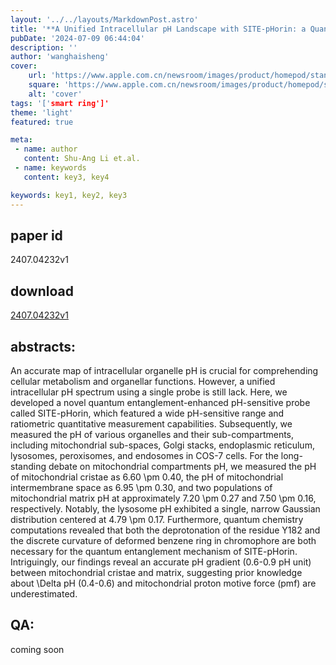 ```yaml
---
layout: '../../layouts/MarkdownPost.astro'
title: '**A Unified Intracellular pH Landscape with SITE-pHorin: a Quantum-Entanglement-Enhanced pH Probe**'
pubDate: '2024-07-09 06:44:04'
description: ''
author: 'wanghaisheng'
cover:
    url: 'https://www.apple.com.cn/newsroom/images/product/homepod/standard/Apple-HomePod-hero-230118_big.jpg.large_2x.jpg'
    square: 'https://www.apple.com.cn/newsroom/images/product/homepod/standard/Apple-HomePod-hero-230118_big.jpg.large_2x.jpg'
    alt: 'cover'
tags: '['smart ring']' 
theme: 'light'
featured: true

meta:
 - name: author
   content: Shu-Ang Li et.al.
 - name: keywords
   content: key3, key4

keywords: key1, key2, key3
---
```


## paper id
2407.04232v1
## download
[2407.04232v1](http://arxiv.org/abs/2407.04232v1)
## abstracts:
An accurate map of intracellular organelle pH is crucial for comprehending cellular metabolism and organellar functions. However, a unified intracellular pH spectrum using a single probe is still lack. Here, we developed a novel quantum entanglement-enhanced pH-sensitive probe called SITE-pHorin, which featured a wide pH-sensitive range and ratiometric quantitative measurement capabilities. Subsequently, we measured the pH of various organelles and their sub-compartments, including mitochondrial sub-spaces, Golgi stacks, endoplasmic reticulum, lysosomes, peroxisomes, and endosomes in COS-7 cells. For the long-standing debate on mitochondrial compartments pH, we measured the pH of mitochondrial cristae as 6.60 \pm 0.40, the pH of mitochondrial intermembrane space as 6.95 \pm 0.30, and two populations of mitochondrial matrix pH at approximately 7.20 \pm 0.27 and 7.50 \pm 0.16, respectively. Notably, the lysosome pH exhibited a single, narrow Gaussian distribution centered at 4.79 \pm 0.17. Furthermore, quantum chemistry computations revealed that both the deprotonation of the residue Y182 and the discrete curvature of deformed benzene ring in chromophore are both necessary for the quantum entanglement mechanism of SITE-pHorin. Intriguingly, our findings reveal an accurate pH gradient (0.6-0.9 pH unit) between mitochondrial cristae and matrix, suggesting prior knowledge about \Delta pH (0.4-0.6) and mitochondrial proton motive force (pmf) are underestimated.
## QA:
coming soon
